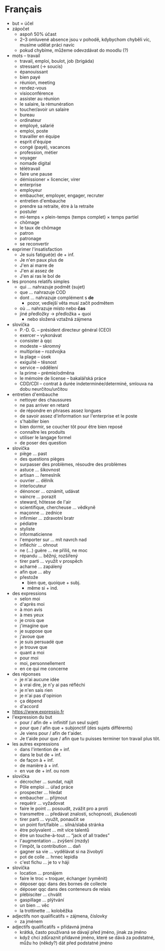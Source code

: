 # Français

- but = účel
- zápočet
	- aspoň 50% účast
	- 2–3 omluvené absence jsou v pohodě, kdybychom chyběli víc, musíme udělat práci navíc
	- pokud chybíme, můžeme odevzdávat do moodlu (?)
- mots – travail
	- travail, emploi, boulot, job (brigáda)
	- stressant (→ soucis)
	- épanouissant
	- bien payé
	- réunion, meeting
	- rendez-vous
	- visioconférence
	- assister au réunion
	- le salaire, la rémunération
	- toucher/avoir un salaire
	- bureau
	- ordinateur
	- employé, salarié
	- emploi, poste
	- travailler en équipe
	- esprit d'équipe
	- congé (payé), vacances
	- profession, métier
	- voyager
	- nomade digital
	- télétravail
	- faire une pause
	- démissioner × licencier, virer
	- enterprise
	- employeur
	- embaucher, employer, engager, recruter
	- entretien d'embauche
	- prendre sa retraite, étre à la retraite
	- postuler
	- mi-temps × plein-temps (temps complet) × temps partíel
	- chômage
	- le taux de chômage
	- patron
	- patronage
	- se reconvertir
- exprimer l'insatisfaction
	- Je suis fatigué(e) de + inf.
	- Je n'en paux plus de
	- J'en ai marre de
	- J'en ai assez de
	- J'en ai ras le bol de
- les pronons relatifs simples
	- qui … nahrazuje podmět (sujet)
	- que … nahrazuje COD
	- dont … nahrazuje complément s **de**
		- pozor, vedlejší věta musí začít podmětem
	- où … nahrazuje místo nebo **čas**
	- jiné předložky → předložka + quoi
		- nebo složená vztažná zájmena
- slovíčka
	- P.-D. G. – président directeur général (CEO)
	- exercer – vykonávat
	- consister à qqc
	- modeste – skromný
	- multiprise – rozdvojka
	- la plage – úsek
	- exiguïté – těsnost
	- service – oddělení
	- la prime – prémie/odměna
	- le mémoire de license – bakalářská práce
	- CDD/CDI – contrat à durée indeterminée/determiné, smlouva na dobu neurčitou/určitou
- entretien d'embauche
	- nettoyer des chaussures
	- ne pas arriver en retard
	- de répondre en phrases assez longues
	- de savoir assez d'information sur l'enterprise et le poste
	- s'habiller bien
	- bien dormir, se coucher tôt pour être bien reposé
	- connaître les produits
	- utiliser le langage formel
	- de poser des question
- slovíčka
	- piège … past
	- des questions pièges
	- surpasser des problèmes, résoudre des problèmes
	- astuce … šikovnost
	- artisan … řemeslník
	- ouvrier … dělník
	- interlocuteur
	- dénoncer … oznámit, udávat
	- vaincre … porazit
	- steward, hôtesse de l'air
	- scientifique, chercheuse … vědkyně
	- maçonne … zednice
	- infirmier … zdravotní bratr
	- pédiatre
	- styliste
	- informaticienne
	- l'emporter sur … mít navrch nad
	- infléchir … ohnout
	- ne (…) guère … ne příliš, ne moc
	- répandu … běžný, rozšířený
	- tirer parti … využít v prospěch
	- acharné … zapálený
	- afin que … aby
	- přestože
		- bien que, quoique + subj.
		- même si + ind.
- des expressions
	- selon moi
	- d'après moi
	- à mon avis
	- à mes yeux
	- je crois que
	- j'imagine que
	- je suppose que
	- j'avoue que
	- je suis persuadé que
	- je trouve que
	- quant a moi
	- pour moi
	- moi, personnellement
	- en ce qui me concerne
- des réponses
	- je n'ai aucune idée
	- à vrai dire, je n'y ai pas réfléchi
	- je n'en sais rien
	- je n'ai pas d'opinion
	- ça dépend
	- d'accord
- https://www.expressio.fr
- l'expression du but
	- pour / afin de + infinitif (un seul sujet)
	- pour que / afin que + subjonctif (des sujets différents)
	- Je viens pour / afin de t'aider.
	- Je t'aide pour que / afin que tu puisses terminer ton travail plus tôt.
- les autres expressions
	- dans l'intention de + inf.
	- dans le but de + inf.
	- de façon à + inf.
	- de manière à + inf.
	- en vue de + inf. ou nom
- slovíčka
	- décrocher … sundat, najít
	- Pôle emploi … úřad práce
	- prospecter … hledat
	- embaucher … přijmout
	- requérir … vyžadovat
	- faire le point … posoudit, zvážit pro a proti
	- transmettre … předávat znalosti, schopnosti, zkušenosti
	- tirer parti … využít, ponaučit se
	- un point fort/faible … silná/slabá stránka
	- être polyvalent … mít více talentů
	- être un touche-à-tout … “jack of all trades”
	- l'augmentation … zvýšení (mzdy)
	- l'impôt, la contribution … daň
	- gagner sa vie … vydělávat si na živobytí
	- pot de colle … hrnec lepidla
	- c'est fichu … je to v háji
- slovíčka
	- location … pronájem
	- faire le troc = troquer, échanger (vyměnit)
	- déposer qqc dans des bornes de collecte
	- déposer qqc dans des conteneurs de relais
	- plébisciter … chválit
	- gaspillage … plýtvání
	- un bien … věc
	- la trottinette … koloběžka
- adjectifs non qualificatifs = zájmena, číslovky
	- za jménem
- adjectifs qualificatifs = přídavná jména
	- krátká, často používaná se dávají před jméno, jinak za jméno
	- když chci zdůraznit přídavné jméno, které se dává za podstatné, můžu ho (někdy?) dát před podstatné jméno
